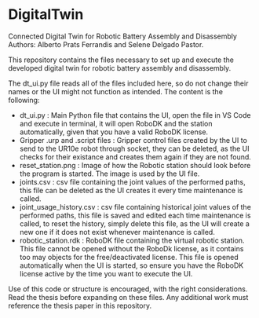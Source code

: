 # DigitalTwin
Connected Digital Twin for Robotic Battery Assembly and Disassembly
Authors: Alberto Prats Ferrandis and Selene Delgado Pastor.

This repository contains the files necessary to set up and execute the developed digital twin for robotic battery assembly and disassembly.

The dt_ui.py file reads all of the files included here, so do not change their names or the UI might not function as intended.
The content is the following:
- dt_ui.py : Main Python file that contains the UI, open the file in VS Code and execute in terminal, it will open RoboDK and the station automatically, given that you have a valid RoboDK license.
- Gripper .urp and .script files : Gripper control files created by the UI to send to the UR10e robot through socket, they can be deleted, as the UI checks for their existance and creates them again if they are not found.
- reset_station.png : Image of how the Robotic station should look before the program is started. The image is used by the UI file.
- joints.csv : csv file containing the joint values of the performed paths, this file can be deleted as the UI creates it every time maintenance is called.
- joint_usage_history.csv : csv file containing historical joint values of the performed paths, this file is saved and edited each time maintenance is called, to reset the history, simply delete this file, as the UI will create a new one if it does not exist whenever maintenance is called.
- robotic_station.rdk : RoboDK file containing the virtual robotic station. This file cannot be opened without the RoboDk license, as it contains too may objects for the free/deactivated license. This file is opened automatically when the UI is started, so ensure you have the RoboDK license active by the time you want to execute the UI.

Use of this code or structure is encouraged, with the right considerations. Read the thesis before expanding on these files. Any additional work must reference the thesis paper in this repository.
